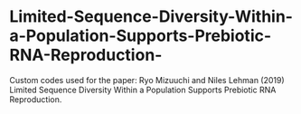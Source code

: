# Limited-Sequence-Diversity-Within-a-Population-Supports-Prebiotic-RNA-Reproduction-
Custom codes used for the paper: Ryo Mizuuchi and Niles Lehman (2019) Limited Sequence Diversity Within a Population Supports Prebiotic RNA Reproduction.
